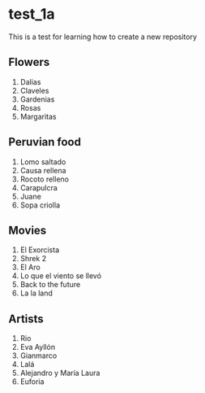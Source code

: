 # test_1a
This is a test for learning how to create a new repository

## Flowers
1. Dalias
2. Claveles
3. Gardenias
4. Rosas
5. Margaritas

## Peruvian food
1. Lomo saltado
2. Causa rellena
3. Rocoto relleno
4. Carapulcra
5. Juane
6. Sopa criolla

## Movies
1. El Exorcista
2. Shrek 2
3. El Aro
4. Lo que el viento se llevó
5. Back to the future
6. La la land

## Artists
1. Rio
2. Eva Ayllón
3. Gianmarco
4. Lalá
5. Alejandro y María Laura
6. Euforia
